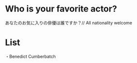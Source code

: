 # Who is your favorite actor?
あなたのお気に入りの俳優は誰ですか？//
All nationality welcome
# List
・Benedict Cumberbatch

